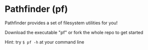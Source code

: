 # Pathfinder (pf)

Pathfinder provides a set of filesystem utilities for you!

Download the executable "pf" or fork the whole repo to get started

Hint: try `$ pf -h` at your command line

